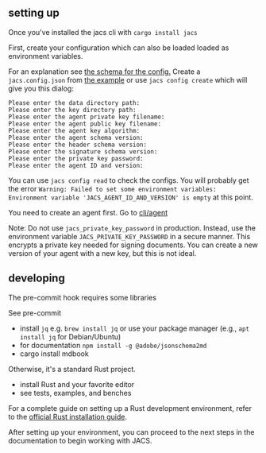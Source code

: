 ## setting up

Once you've installed the jacs cli with `cargo install jacs` 

First, create your configuration which can also be loaded loaded as environment variables.

For an explanation see [the schema for the config.](./schemas/jacs.config.schema.json)
Create a `jacs.config.json` from [the example](./jacs.config.example.json) or use `jacs config create` which will give you this dialog:

```
Please enter the data directory path:
Please enter the key directory path:
Please enter the agent private key filename:
Please enter the agent public key filename:
Please enter the agent key algorithm:
Please enter the agent schema version:
Please enter the header schema version:
Please enter the signature schema version:
Please enter the private key password:
Please enter the agent ID and version:
```

You can use `jacs config read` to check the configs. 
You will probably get the error `Warning: Failed to set some environment variables: Environment variable 'JACS_AGENT_ID_AND_VERSION' is empty` at this point. 

You need to create an agent first.  Go to [cli/agent](./cli/agent)

Note: Do not use `jacs_private_key_password` in production. Instead, use the environment variable `JACS_PRIVATE_KEY_PASSWORD` in a secure manner. This encrypts a private key needed for signing documents. You can create a new version of your agent with a new key, but this is not ideal.



## developing

The pre-commit hook requires some libraries

See pre-commit

 - install `jq` e.g. `brew install jq` or use your package manager (e.g., `apt install jq` for Debian/Ubuntu)
 - for documentation    `npm install -g @adobe/jsonschema2md`
 - cargo install mdbook

Otherwise, it's a standard Rust project.

 - install Rust and your favorite editor
 - see tests, examples, and benches

For a complete guide on setting up a Rust development environment, refer to the [official Rust installation guide](https://www.rust-lang.org/tools/install).

After setting up your environment, you can proceed to the next steps in the documentation to begin working with JACS.
